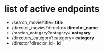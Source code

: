 # list of active endpoints

- /search_movie?title= **title**
- /director_movies?director= **director_name**
- /movies_category?category= **category**
- /directors_category?category= **category**
- /director?director_id= **id**
